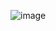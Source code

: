 
![image](https://github.com/SofiaBorda/RetoCataBdbLauraBorda/assets/125928731/e47b9949-80da-4347-af79-c14c35508e23)
